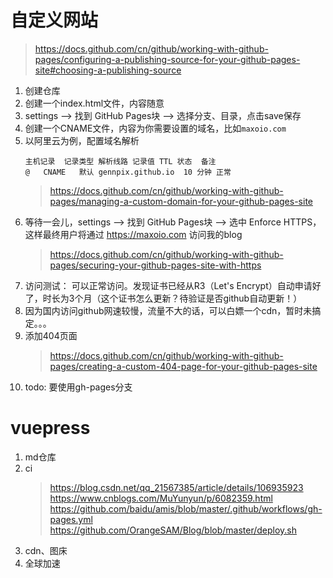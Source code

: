 # 自定义网站

> https://docs.github.com/cn/github/working-with-github-pages/configuring-a-publishing-source-for-your-github-pages-site#choosing-a-publishing-source

1. 创建仓库
1. 创建一个index.html文件，内容随意
1. settings --> 找到 GitHub Pages块 --> 选择分支、目录，点击save保存
1. 创建一个CNAME文件，内容为你需要设置的域名，比如`maxoio.com`
1. 以阿里云为例，配置域名解析
    ```
    主机记录  记录类型 解析线路 记录值 TTL 状态  备注
    @	CNAME	默认 gennpix.github.io  10 分钟	正常
    ```
   > https://docs.github.com/cn/github/working-with-github-pages/managing-a-custom-domain-for-your-github-pages-site
1. 等待一会儿，settings --> 找到 GitHub Pages块 --> 选中 Enforce HTTPS，这样最终用户将通过 https://maxoio.com 访问我的blog
   > https://docs.github.com/cn/github/working-with-github-pages/securing-your-github-pages-site-with-https
1. 访问测试： 可以正常访问。发现证书已经从R3（Let's Encrypt）自动申请好了，时长为3个月（这个证书怎么更新？待验证是否github自动更新！）
1. 因为国内访问github网速较慢，流量不大的话，可以白嫖一个cdn，暂时未搞定。。。
1. 添加404页面
   > https://docs.github.com/cn/github/working-with-github-pages/creating-a-custom-404-page-for-your-github-pages-site
1. todo: 要使用gh-pages分支

# vuepress

1. md仓库
1. ci
   > https://blog.csdn.net/qq_21567385/article/details/106935923
   > https://www.cnblogs.com/MuYunyun/p/6082359.html
   > https://github.com/baidu/amis/blob/master/.github/workflows/gh-pages.yml
   > https://github.com/OrangeSAM/Blog/blob/master/deploy.sh
1. cdn、图床
1. 全球加速
